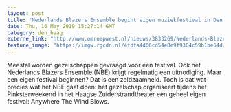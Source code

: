 ```yaml
---
layout: post
title: "Nederlands Blazers Ensemble begint eigen muziekfestival in Den Haag"
date: Thu, 16 May 2019 15:27:14 GMT
category: den_haag
externe_link: "http://www.omroepwest.nl/nieuws/3833269/Nederlands-Blazers-Ensemble-begint-eigen-muziekfestival-in-Den-Haag"
feature_image: "https://imgw.rgcdn.nl/4fdfa4d66cd54e8e9f9304c59b1be64d/opener/3833268.jpg"
---
```


Meestal worden gezelschappen gevraagd voor een festival. Ook het Nederlands Blazers Ensemble (NBE) krijgt regelmatig een uitnodiging. Maar een eigen festival beginnen? Dat is een zeldzaamheid. Toch is dat wat precies wat het NBE gaat doen: het gezelschap organiseert tijdens het Pinksterweekend in het Haagse Zuiderstrandtheater een geheel eigen festival: Anywhere The Wind Blows.
